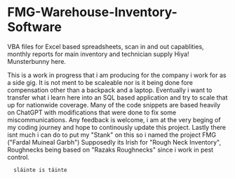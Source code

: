 # FMG-Warehouse-Inventory-Software
VBA files for Excel based spreadsheets, scan in and out capablities, monthly reports for main inventory and technician supply
Hiya! Munsterbunny here.

  This is a work in progress that i am producing for the company i work for as a side gig.
  It is not ment to be scaleable nor is it being done fore compensation other than a backpack and a laptop.
  Eventually i want to transfer what i learn here into an SQL based application and try to scale that up for nationwide coverage.
  Many of the code snippets are based heavily on ChatGPT with modifications that were done to fix some miscommunications.
  Any feedback is welcome, i am at the very beging of my coding journey and hope to continously update this project.
  Lastly there isnt much i can do to put my "Stank" on this so i named the project FMG ("Fardal Muineal Garbh")
  Supposedly its Irish for "Rough Neck Inventory", Roughnecks being based on "Razaks Roughnecks" since i work in pest control.

      sláinte is táinte 
      
